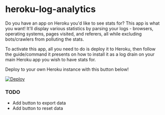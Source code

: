# heroku-log-analytics

Do you have an app on Heroku you'd like to see stats for? This app is what you want! It'll display various statistics by parsing your logs - browsers, operating systems, pages visited, and referers, all while excluding bots/crawlers from polluting the stats.

To activate this app, all you need to do is deploy it to Heroku, then follow the guide/command it presents on how to install it as a log drain on your main Heroku app you wish to have stats for.

Deploy to your own Heroku instance with this button below!

[![Deploy](https://www.herokucdn.com/deploy/button.png)](https://heroku.com/deploy)

### TODO
- Add button to export data
- Add button to reset data
